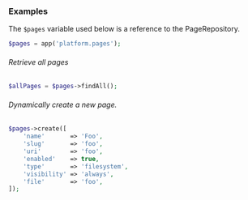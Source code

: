 ### Examples

The `$pages` variable used below is a reference to the PageRepository.

```php
$pages = app('platform.pages');
```

###### Retrieve all pages

```php
$allPages = $pages->findAll();
```

###### Dynamically create a new page.

```php
$pages->create([
    'name'       => 'Foo',
    'slug'       => 'foo',
    'uri'        => 'foo',
    'enabled'    => true,
    'type'       => 'filesystem',
    'visibility' => 'always',
    'file'       => 'foo',
]);
```
